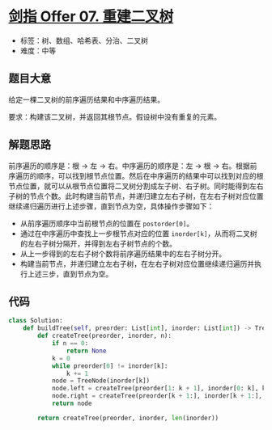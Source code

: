 # [剑指 Offer 07. 重建二叉树](https://leetcode.cn/problems/zhong-jian-er-cha-shu-lcof/)

- 标签：树、数组、哈希表、分治、二叉树
- 难度：中等

## 题目大意

给定一棵二叉树的前序遍历结果和中序遍历结果。

要求：构建该二叉树，并返回其根节点。假设树中没有重复的元素。

## 解题思路

前序遍历的顺序是：根 -> 左 -> 右。中序遍历的顺序是：左 -> 根 -> 右。根据前序遍历的顺序，可以找到根节点位置。然后在中序遍历的结果中可以找到对应的根节点位置，就可以从根节点位置将二叉树分割成左子树、右子树。同时能得到左右子树的节点个数。此时构建当前节点，并递归建立左右子树，在左右子树对应位置继续递归遍历进行上述步骤，直到节点为空，具体操作步骤如下：

- 从前序遍历顺序中当前根节点的位置在 `postorder[0]`。
- 通过在中序遍历中查找上一步根节点对应的位置 `inorder[k]`，从而将二叉树的左右子树分隔开，并得到左右子树节点的个数。
- 从上一步得到的左右子树个数将前序遍历结果中的左右子树分开。
- 构建当前节点，并递归建立左右子树，在左右子树对应位置继续递归遍历并执行上述三步，直到节点为空。

## 代码

```Python
class Solution:
    def buildTree(self, preorder: List[int], inorder: List[int]) -> TreeNode:
        def createTree(preorder, inorder, n):
            if n == 0:
                return None
            k = 0
            while preorder[0] != inorder[k]:
                k += 1
            node = TreeNode(inorder[k])
            node.left = createTree(preorder[1: k + 1], inorder[0: k], k)
            node.right = createTree(preorder[k + 1:], inorder[k + 1:], n - k - 1)
            return node

        return createTree(preorder, inorder, len(inorder))
```

